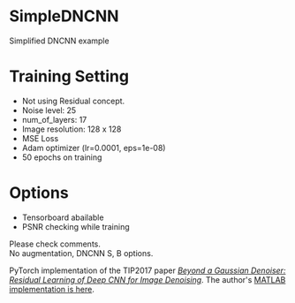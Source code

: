 # SimpleDNCNN
Simplified DNCNN example

# Training Setting
* Not using Residual concept.
* Noise level: 25
* num_of_layers: 17
* Image resolution: 128 x 128
* MSE Loss
* Adam optimizer (lr=0.0001, eps=1e-08)
* 50 epochs on training

# Options
* Tensorboard abailable
* PSNR checking while training  
  
Please check comments.  
No augmentation, DNCNN S, B options.

PyTorch implementation of the TIP2017 paper [*Beyond a Gaussian Denoiser: Residual Learning of Deep CNN for Image Denoising*](http://ieeexplore.ieee.org/document/7839189/).  The author's [MATLAB implementation is here](https://github.com/cszn/DnCNN).

